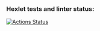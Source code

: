 ### Hexlet tests and linter status:
[![Actions Status](https://github.com/zil130/frontend-project-lvl1/workflows/hexlet-check/badge.svg)](https://github.com/zil130/frontend-project-lvl1/actions)
